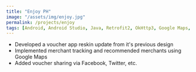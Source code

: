 ```yaml
---
title: "Enjoy PH"
image: "/assets/img/enjoy.jpg"
permalink: /projects/enjoy
tags: [Android, Android Studio, Java, Retrofit2, OkHttp3, Google Maps, Yasea]
---
```


- Developed a voucher app reskin update from it's previous design
- Implemented merchant tracking and recommended merchants using Google Maps
- Added voucher sharing via Facebook, Twitter, etc.
